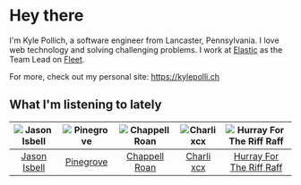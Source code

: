 # Hey there


I'm Kyle Pollich, a software engineer from Lancaster, Pennsylvania. I love web technology and solving challenging problems.
I work at [Elastic](https://www.elastic.co/) as the Team Lead on [Fleet](https://www.elastic.co/guide/en/fleet/current/fleet-overview.html).

For more, check out my personal site: https://kylepolli.ch

## What I'm listening to lately

<!-- begin artists -->
  |![Jason Isbell](https://i.scdn.co/image/ab6761610000f1789c4def51159843ebc3182b11)|![Pinegrove](https://i.scdn.co/image/ab6761610000f1780089634a4e7964d250223ed6)|![Chappell Roan](https://i.scdn.co/image/ab6761610000f178cde5a0d57c1b79de5fce6bee)|![Charli xcx](https://i.scdn.co/image/ab6761610000f178936885667ef44c306483c838)|![Hurray For The Riff Raff](https://i.scdn.co/image/ab6761610000f178057068ad79970a943dc50686)|
  |:---:|:---:|:---:|:---:|:---:|
  |[Jason Isbell](https://open.spotify.com/artist/3Q8wgwyVVv0z4UEh1HB0KY)|[Pinegrove](https://open.spotify.com/artist/2gbT6GPXMis0OAkZbEQCYB)|[Chappell Roan](https://open.spotify.com/artist/7GlBOeep6PqTfFi59PTUUN)|[Charli xcx](https://open.spotify.com/artist/25uiPmTg16RbhZWAqwLBy5)|[Hurray For The Riff Raff](https://open.spotify.com/artist/2xLEV2jDreAOcpJXFNoXyt)|
<!-- end artists -->
